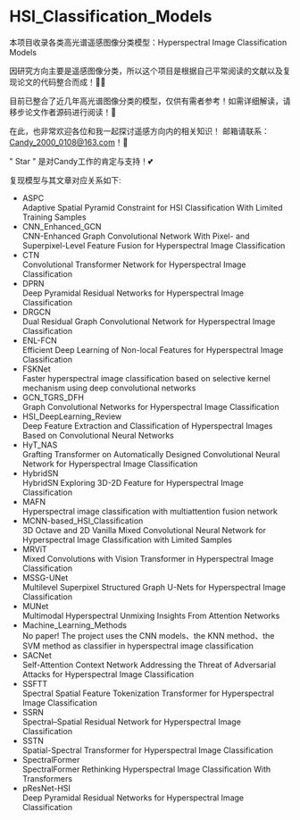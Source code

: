 # HSI_Classification_Models
本项目收录各类高光谱遥感图像分类模型：Hyperspectral Image Classification Models
  
因研究方向主要是遥感图像分类，所以这个项目是根据自己平常阅读的文献以及复现论文的代码整合而成！👩‍💻

目前已整合了近几年高光谱图像分类的模型，仅供有需者参考！如需详细解读，请移步论文作者源码进行阅读！🫡
  
在此，也非常欢迎各位和我一起探讨遥感方向内的相关知识！ 邮箱请联系：Candy_2000_0108@163.com！🤝
  
" Star " 是对Candy工作的肯定与支持！💕  
  
复现模型与其文章对应关系如下:
* ASPC  
Adaptive Spatial Pyramid Constraint for HSI Classification With Limited Training Samples  
* CNN_Enhanced_GCN  
CNN-Enhanced Graph Convolutional Network With Pixel- and Superpixel-Level Feature Fusion for Hyperspectral Image Classification  
* CTN  
Convolutional Transformer Network for Hyperspectral Image Classification  
* DPRN  
Deep Pyramidal Residual Networks for Hyperspectral Image Classification  
* DRGCN  
Dual Residual Graph Convolutional Network for Hyperspectral Image Classification  
* ENL-FCN  
Efficient Deep Learning of Non-local Features for Hyperspectral Image Classification  
* FSKNet  
Faster hyperspectral image classification based on selective kernel mechanism using deep convolutional networks  
* GCN_TGRS_DFH  
Graph Convolutional Networks for Hyperspectral Image Classification  
* HSI_DeepLearning_Review  
Deep Feature Extraction and Classification of Hyperspectral Images Based on Convolutional Neural Networks  
* HyT_NAS  
Grafting Transformer on Automatically Designed Convolutional Neural Network for Hyperspectral Image Classification  
* HybridSN  
HybridSN Exploring 3D-2D Feature for Hyperspectral Image Classification  
* MAFN  
Hyperspectral image classification with multiattention fusion network  
* MCNN-based_HSI_Classification  
3D Octave and 2D Vanilla Mixed Convolutional Neural Network for Hyperspectral Image Classification with Limited Samples  
* MRViT  
Mixed Convolutions with Vision Transformer in Hyperspectral Image Classification  
* MSSG-UNet  
Multilevel Superpixel Structured Graph U-Nets for Hyperspectral Image Classification  
* MUNet  
Multimodal Hyperspectral Unmixing Insights From Attention Networks  
* Machine_Learning_Methods  
No paper! The project uses the CNN models、the KNN method、the SVM method as classifier in hyperspectral image classification  
* SACNet  
Self-Attention Context Network Addressing the Threat of Adversarial Attacks for Hyperspectral Image Classification  
* SSFTT  
Spectral Spatial Feature Tokenization Transformer for Hyperspectral Image Classification  
* SSRN  
Spectral–Spatial Residual Network for Hyperspectral Image Classification  
* SSTN  
Spatial-Spectral Transformer for Hyperspectral Image Classification  
* SpectralFormer  
SpectralFormer Rethinking Hyperspectral Image Classification With Transformers  
* pResNet-HSI  
Deep Pyramidal Residual Networks for Hyperspectral Image Classification  
